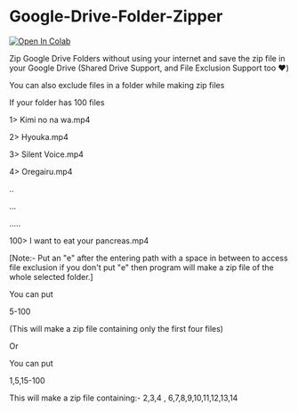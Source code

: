 # Google-Drive-Folder-Zipper
[![Open In Colab](https://colab.research.google.com/assets/colab-badge.svg)](https://colab.research.google.com/drive/1W4lQkrgEmDPgbHFwGrL2qSvxx8feThfa?authuser=0)

Zip Google Drive Folders without using your internet and save the zip file in your Google Drive (Shared Drive Support, and File Exclusion Support too ❤️)

You can also exclude files in a folder while making zip files

If your folder has 100 files

1> Kimi no na wa.mp4

2> Hyouka.mp4

3> Silent Voice.mp4

4> Oregairu.mp4

..

...

.....

100> I want to eat your pancreas.mp4

[Note:- Put an "e" after the entering path with a space in between to access file exclusion if you don't put "e" then program will make a zip file of the whole selected folder.]

You can put

5-100

(This will make a zip file containing only the first four files)

Or

You can put

1,5,15-100

This will make a zip file containing:-
2,3,4 , 6,7,8,9,10,11,12,13,14



